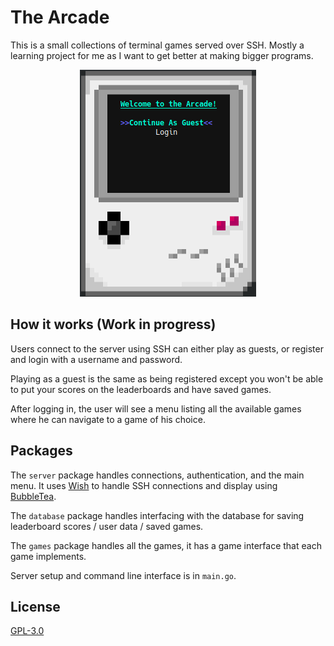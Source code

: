 # The Arcade
This is a small collections of terminal games served over SSH. Mostly a learning project for me as I want to get better at making bigger programs.

<p align="center">
  <img src="./.github/MainMenu.png"/>
</p>

## How it works (Work in progress)
Users connect to the server using SSH can either play as guests, or register and login with a username and password.

Playing as a guest is the same as being registered except you won't be able to put your scores on the leaderboards and have saved games.

After logging in, the user will see a menu listing all the available games where he can navigate to a game of his choice.

## Packages
The `server` package handles connections, authentication, and the main menu. It uses [Wish](https://github.com/charmbracelet/wish) to handle SSH connections and display using [BubbleTea](https://github.com/charmbracelet/bubbletea).

The `database` package handles interfacing with the database for saving leaderboard scores / user data / saved games.

The `games` package handles all the games, it has a game interface that each game implements.

Server setup and command line interface is in `main.go`.

## License
[GPL-3.0](https://raw.githubusercontent.com/SHA65536/Arcade/main/LICENSE)